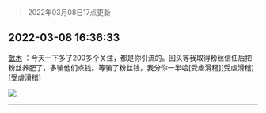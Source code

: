> 2022年03月08日17点更新
<link rel="stylesheet" href="https://cdn.jsdelivr.net/gh/taotie6/sampleJSON@main/css/photo_show.css">
<meta name="referrer" content="no-referrer" />


 ## 2022-03-08 16:36:33 

 [㪚木](https://www.coolapk.com/feed/34096126?shareKey=YTU2NTc1ZmU3NmMyNjIyNzFhY2Y~) ：今天一下多了200多个关注，都是你引流的。回头等我取得粉丝信任后把粉丝养肥了，多骗他们点钱。等骗了粉丝钱，我分你一半哈[受虐滑稽][受虐滑稽][受虐滑稽] 

<div class="album">
<img class="img-item" src="http://image.coolapk.com/feed/2019/0413/20/1081091_1555160214_1508@450x250.gif" />
</div>

 ------- 


